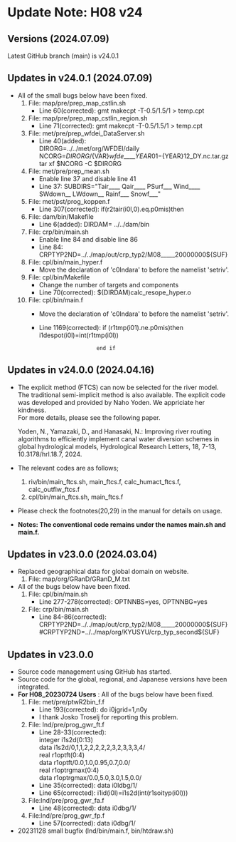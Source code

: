 # Update Note: H08 v24

## Versions (2024.07.09)
Latest GitHub branch (main) is v24.0.1

## Updates in v24.0.1 (2024.07.09)
- All of the small bugs below have been fixed.
    1. File: map/pre/prep_map_cstlin.sh
         - Line 60(corrected): gmt makecpt -T-0.5/1.5/1 > temp.cpt
    2. File: map/pre/prep_map_cstlin_region.sh
         - Line 71(corrected): gmt makecpt -T-0.5/1.5/1 > temp.cpt
    3. File: met/pre/prep_wfdei_DataServer.sh
         - Line 40(added):
           <br> DIRORG=../../met/org/WFDEI/daily
           <br> NCORG=${DIRORG}/${VAR}_wfde_____${YEAR}01-${YEAR}12_DY.nc.tar.gz
           <br> tar xf $NCORG -C $DIRORG
    4. File: met/pre/prep_mean.sh
         - Enable line 37 and disable line 41
         - Line 37: SUBDIRS="Tair____ Qair____ PSurf___ Wind____ SWdown__ LWdown__ Rainf___ Snowf___"
    5. File: met/pst/prog_koppen.f
         - Line 307(corrected): if(r2tair(i0l,0).eq.p0mis)then
    6. File: dam/bin/Makefile
         - Line 6(added): DIRDAM= ../../dam/bin
    7. File: crp/bin/main.sh
         - Enable line 84 and disable line 86
         - Line 84: CRPTYP2ND=../../map/out/crp_typ2/M08_____20000000${SUF}
    8. File: cpl/bin/main_hyper.f
         - Move the declaration of 'c0lndara' to before the namelist 'setriv'.
    9. File: cpl/bin/Makefile
         - Change the number of targets and components
         - Line 70(corrected): ${DIRDAM)calc_resope_hyper.o
    10. File: cpl/bin/main.f
         - Move the declaration of 'c0lndara' to before the namelist 'setriv'.
         - Line 1169(corrected): if (r1tmp(i01).ne.p0mis)then
                                      i1despot(i0l)=int(r1tmp(i0l))
           
                                 end if

## Updates in v24.0.0 (2024.04.16)
- The explicit method (FTCS) can now be selected for the river model. The traditional semi-implicit method is also available.
  The explicit code was developed and provided by Naho Yoden. We appriciate her kindness.
  <br> For more details, please see the following paper.
  
  Yoden, N., Yamazaki, D., and Hanasaki, N.: Improving river routing algorithms to efficiently implement canal water diversion schemes in global hydrological models, Hydrological   Research Letters, 18, 7-13, 10.3178/hrl.18.7, 2024. 
- The relevant codes are as follows;
     1. riv/bin/main_ftcs.sh, main_ftcs.f, calc_humact_ftcs.f, calc_outflw_ftcs.f
     2. cpl/bin/main_ftcs.sh, main_ftcs.f
- Please check the footnotes(20,29) in the manual for details on usage.
- **Notes: The conventional code remains under the names main.sh and main.f.**

## Updates in v23.0.0 (2024.03.04)
- Replaced geographical data for global domain on website.
     1. File: map/org/GRanD/GRanD_M.txt
- All of the bugs below have been fixed.
     1. File: cpl/bin/main.sh
          - Line 277-278(corrected): OPTNNBS=yes, OPTNNBG=yes
     2. File: crp/bin/main.sh
          - Line 84-86(corrected): CRPTYP2ND=../../map/out/crp_typ2/M08_____20000000${SUF}
                                   #CRPTYP2ND=../../map/org/KYUSYU/crp_typ_second${SUF}
            
## Updates in v23.0.0
- Source code management using GitHub has started.
- Source code for the global, regional, and Japanese versions have been integrated.
- **For H08_20230724 Users** : All of the bugs below have been fixed.
     1. File: met/pre/ptwR2bin_f.f
          - Line 193(corrected): do i0jgrid=1,n0y
          - I thank Josko Troselj for reporting this problem.
     3. File: lnd/pre/prog_gwr_ft.f
          - Line 28-33(corrected):
            <br> integer i1s2d(0:13) 
            <br> data i1s2d/0,1,1,2,2,2,2,2,3,2,3,3,3,4/ 
            <br> real r1optft(0:4) 
            <br> data r1optft/0.0,1.0,0.95,0.7,0.0/ 
            <br> real r1optrgmax(0:4) 
            <br> data r1optrgmax/0.0,5.0,3.0,1.5,0.0/
          - Line 35(corrected): data i0ldbg/1/ 
          - Line 65(corrected):  i1id(i0l)=i1s2d(int(r1soityp(i0l)))
     4. File:lnd/pre/prog_gwr_fa.f
          - Line 48(corrected): data i0dbg/1/
     5. File:lnd/pre/prog_gwr_fp.f
          - Line 57(corrected): data i0dbg/1/
- 20231128 small bugfix (lnd/bin/main.f, bin/htdraw.sh)
